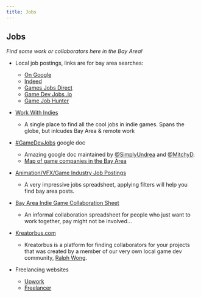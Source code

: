 ```yaml
---
title: Jobs
---
```


## Jobs

_Find some work or collaborators here in the Bay Area!_

* Local job postings, links are for bay area searches:
  * [On Google](https://www.google.com/search?q=game+jobs+san+francisco+bay+area&ibp=htl;jobs&fpstate=tldetail)
  * [Indeed](https://www.indeed.com/q-Video-Game-l-San-Francisco-Bay-Area,-CA-jobs.html)
  * [Games Jobs Direct](https://www.gamesjobsdirect.com/results?mt=1&ic=False&l=Oakland&lid=5378538&lat=37.80437&lon=-122.2708&r=100&age=0&sper=4)
  * [Game Dev Jobs .io](https://gamedevjobs.io/location/san-francisco-ca-usa/50/)
  * [Game Job Hunter](https://gamejobhunter.com/local-video-game-companies-san-francisco-bay-area/)

* [Work With Indies](https://www.workwithindies.com/)
  * A single place to find all the cool jobs in indie games. Spans the globe, but inlcudes Bay Area & remote work

* [#GameDevJobs](https://docs.google.com/document/d/1H34_z043mJrLahXw7fCgwf5w4ZWyrB2GBE9XAXufjmQ/preview) google doc
  * Amazing google doc maintained by [@SimplyUndrea](https://twitter.com/simplyundrea) and [@MitchyD](https://twitter.com/MitchyD).
  * [Map of game companies in the Bay Area](https://gamecompanies.com/map?near=37.656736,-122.112892,9z)

* [Animation/VFX/Game Industry Job Postings](https://docs.google.com/spreadsheets/d/1eR2oAXOuflr8CZeGoz3JTrsgNj3KuefbdXJOmNtjEVM/edit#gid=0)
  * A very impressive jobs spreadsheet, applying filters will help you find bay area posts.

* [Bay Area Indie Game Collaboration Sheet](https://docs.google.com/spreadsheets/d/1kduS2LGClggs9v3NfjI2G7_oVEAhyuat9-zABJx_fp0/edit#gid=0)
  * An informal collaboration spreadsheet for people who just want to work together, pay might not be involved...
  
* [Kreatorbus.com](https://kreatorbus.com/)
  * Kreatorbus is a platform for finding collaborators for your projects that was created by a member of our very own local game dev community, [Ralph Wong](https://milpitians.com/).

* Freelancing websites
  * [Upwork](https://www.upwork.com/search/jobs/?q=game&sort=relevance%2Bdesc)
  * [Freelancer](https://www.freelancer.com/)
  
